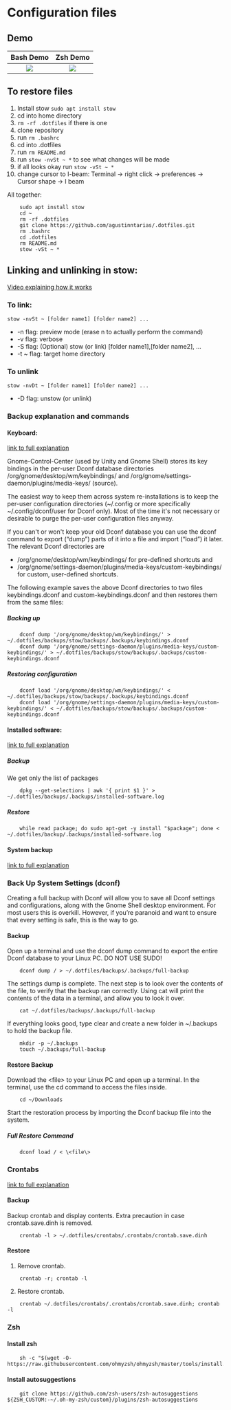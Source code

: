 # Configuration files

## Demo

|         Bash Demo         |           Zsh Demo           |
| :-----------------------: | :--------------------------: |
| ![](images/bash-demo.png) | ![](images/ohmyzsh-demo.png) |

## To restore files

1. Install stow `sudo apt install stow`
2. cd into home directory
3. `rm -rf .dotfiles` if there is one
4. clone repository
5. run `rm .bashrc`
6. cd into .dotfiles
7. run `rm README.md`
8. run `stow -nvSt ~ *` to see what changes will be made
9. if all looks okay run `stow -vSt ~ *`
10. change cursor to I-beam: Terminal -> right click -> preferences -> Cursor shape -> I beam

All together:

```
    sudo apt install stow
    cd ~
    rm -rf .dotfiles
    git clone https://github.com/agustinntarias/.dotfiles.git
    rm .bashrc
    cd .dotfiles
    rm README.md
    stow -vSt ~ *
```

## Linking and unlinking in stow:

[Video explaining how it works](https://www.youtube.com/watch?v=CFzEuBGPPPg)

### To link:

    stow -nvSt ~ [folder name1] [folder name2] ...

- -n flag: preview mode (erase n to actually perform the command)
- -v flag: verbose
- -S flag: (Optional) stow (or link) [folder name1],[folder name2], ...
- -t ~ flag: target home directory

### To unlink

    stow -nvDt ~ [folder name1] [folder name2] ...

- -D flag: unstow (or unlink)

### Backup explanation and commands

#### Keyboard:

[link to full explanation](https://askubuntu.com/questions/682513/how-to-backup-restore-system-custom-keyboard-shortcuts#844907)

Gnome-Control-Center (used by Unity and Gnome Shell) stores its key bindings in the per-user Dconf database directories /org/gnome/desktop/wm/keybindings/ and /org/gnome/settings-daemon/plugins/media-keys/ (source).

The easiest way to keep them across system re-installations is to keep the per-user configuration directories (~/.config or more specifically ~/.config/dconf/user for Dconf only). Most of the time it's not necessary or desirable to purge the per-user configuration files anyway.

If you can't or won't keep your old Dconf database you can use the dconf command to export (“dump”) parts of it into a file and import (“load”) it later. The relevant Dconf directories are

- /org/gnome/desktop/wm/keybindings/ for pre-defined shortcuts and
- /org/gnome/settings-daemon/plugins/media-keys/custom-keybindings/ for custom, user-defined shortcuts.

The following example saves the above Dconf directories to two files keybindings.dconf and custom-keybindings.dconf and then restores them from the same files:

##### Backing up

```
    dconf dump '/org/gnome/desktop/wm/keybindings/' > ~/.dotfiles/backups/stow/backups/.backups/keybindings.dconf
    dconf dump '/org/gnome/settings-daemon/plugins/media-keys/custom-keybindings/' > ~/.dotfiles/backups/stow/backups/.backups/custom-keybindings.dconf
```

##### Restoring configuration

```
    dconf load '/org/gnome/desktop/wm/keybindings/' < ~/.dotfiles/backups/stow/backups/.backups/keybindings.dconf
    dconf load '/org/gnome/settings-daemon/plugins/media-keys/custom-keybindings/' < ~/.dotfiles/backups/stow/backups/.backups/custom-keybindings.dconf
```

#### Installed software:

[link to full explanation](https://www.nixtutor.com/linux/keep-a-backup-of-installed-packages/)

##### Backup

We get only the list of packages

```
	dpkg --get-selections | awk '{ print $1 }' > ~/.dotfiles/backups/.backups/installed-software.log
```

##### Restore

```
	while read package; do sudo apt-get -y install "$package"; done < ~/.dotfiles/backup/.backups/installed-software.log
```

#### System backup

[link to full explanation](https://www.addictivetips.com/ubuntu-linux-tips/back-up-the-gnome-shell-desktop-settings-linux/)

### Back Up System Settings (dconf)

Creating a full backup with Dconf will allow you to save all Dconf settings and configurations, along with the Gnome Shell desktop environment. For most users this is overkill. However, if you’re paranoid and want to ensure that every setting is safe, this is the way to go.

#### Backup

Open up a terminal and use the dconf dump command to export the entire Dconf database to your Linux PC. DO NOT USE SUDO!

```
	dconf dump / > ~/.dotfiles/backups/.backups/full-backup
```

The settings dump is complete. The next step is to look over the contents of the file, to verify that the backup ran correctly. Using cat will print the contents of the data in a terminal, and allow you to look it over.

```
	cat ~/.dotfiles/backups/.backups/full-backup
```

If everything looks good, type clear and create a new folder in ~/.backups to hold the backup file.

```
	mkdir -p ~/.backups
	touch ~/.backups/full-backup
```

#### Restore Backup

Download the \<file\> to your Linux PC and open up a terminal. In the terminal, use the cd command to access the files inside.

```
	cd ~/Downloads
```

Start the restoration process by importing the Dconf backup file into the system.

##### Full Restore Command

```
	dconf load / < \<file\>
```

### Crontabs

[link to full explanation](https://blog.pythian.com/how-to-efficiently-backup-and-restore-crontab/)

#### Backup

Backup crontab and display contents. Extra precaution in case crontab.save.dinh is removed.

```
	crontab -l > ~/.dotfiles/crontabs/.crontabs/crontab.save.dinh
```

#### Restore

1. Remove crontab.

```
	crontab -r; crontab -l
```

2. Restore crontab.

```
	crontab ~/.dotfiles/crontabs/.crontabs/crontab.save.dinh; crontab -l
```

### Zsh

#### Install zsh

```
	sh -c "$(wget -O- https://raw.githubusercontent.com/ohmyzsh/ohmyzsh/master/tools/install.sh)"
```

#### Install autosuggestions

```
	git clone https://github.com/zsh-users/zsh-autosuggestions ${ZSH_CUSTOM:-~/.oh-my-zsh/custom}/plugins/zsh-autosuggestions
```
